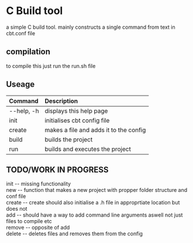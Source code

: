 # C Build tool
a simple C build tool. mainly constructs a single command from text in cbt.conf file  

## compilation
to compile this just run the run.sh file  


  
## Useage
|Command|Description|
|:---|:---|
|--help, -h|  displays this help page|
|init| initialises cbt config file|
|create |makes a file and adds it to the config|
|build| builds the project |
|run| builds and executes the project |

## TODO/WORK IN PROGRESS
init    -- missing functionality  
new     -- function that makes a new project with propper folder structure and conf file  
create  -- create should also initialise a .h file in approprtiate location but does not  
add     -- should have a way to add command line arguments aswell not just files to compile etc   
remove  -- opposite of add   
delete  -- deletes files and removes them from the config  

